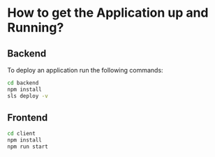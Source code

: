 
# How to get the Application up and Running?
## Backend
To deploy an application run the following commands:

```bash
cd backend
npm install
sls deploy -v
````
## Frontend
```bash
cd client
npm install
npm run start
```

